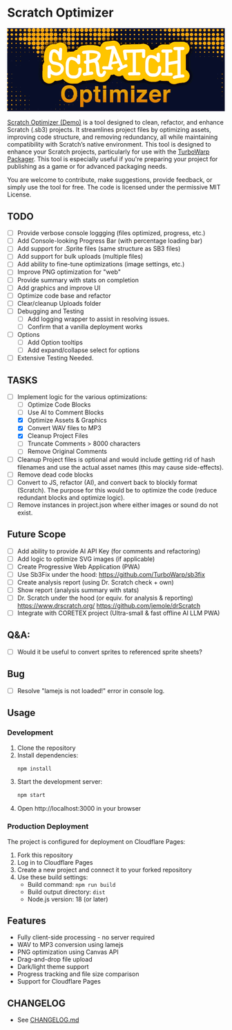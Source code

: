 # Scratch Optimizer
![Scratch Optimizer Banner Image](./public/img/banner.png)

<a href="https://scratch-optimizer.cyopsys.com" target="_blank">Scratch Optimizer (Demo)</a>
is a tool designed to clean, refactor, and enhance Scratch (.sb3) projects. It streamlines 
project files by optimizing assets, improving code structure, and removing redundancy, all 
while maintaining compatibility with Scratch’s native environment. This tool is designed to 
enhance your Scratch projects, particularly for use with the 
<a href="https://packager.turbowarp.org" target="_blank">TurboWarp Packager</a>. 
This tool is especially useful if you're preparing your project for publishing as a game 
or for advanced packaging needs.

You are welcome to contribute, make suggestions, provide feedback, or simply use the tool for free. 
The code is licensed under the permissive MIT License.

## TODO
- [ ] Provide verbose console loggging (files optimized, progress, etc.)
- [ ] Add Console-looking Progress Bar (with percentage loading bar)
- [ ] Add support for .Sprite files (same structure as SB3 files)
- [ ] Add support for bulk uploads (multiple files)
- [ ] Add ability to fine-tune optimizations (image settings, etc.)
- [ ] Improve PNG optimization for "web"
- [ ] Provide summary with stats on completion
- [ ] Add graphics and improve UI
- [ ] Optimize code base and refactor
- [ ] Clear/cleanup Uploads folder
- [ ] Debugging and Testing
  - [ ] Add logging wrapper to assist in resolving issues.
  - [ ] Confirm that a vanilla deployment works
- [ ] Options
  - [ ] Add Option tooltips
  - [ ] Add expand/collapse select for options
- [ ] Extensive Testing Needed.
  
## TASKS
- [ ] Implement logic for the various optimizations: 
  - [ ] Optimize Code Blocks
  - [ ] Use AI to Comment Blocks
  - [x] Optimize Assets & Graphics
  - [x] Convert WAV files to MP3
  - [x] Cleanup Project Files
  - [ ] Truncate Comments > 8000 characters
  - [ ] Remove Original Comments 
- [ ] Cleanup Project files is optional and would include getting rid of hash filenames and 
      use the actual asset names (this may cause side-effects).
- [ ] Remove dead code blocks
- [ ] Convert to JS, refactor (AI), and convert back to blockly format (Scratch).
      The purpose for this would be to optimize the code (reduce redundant blocks and optimize logic).
- [ ] Remove instances in project.json where either images or sound do not exist.

## Future Scope
- [ ] Add ability to provide AI API Key (for comments and refactoring)
- [ ] Add logic to optimize SVG images (if applicable)
- [ ] Create Progressive Web Application (PWA)
- [ ] Use Sb3Fix under the hood: https://github.com/TurboWarp/sb3fix
- [ ] Create analysis report (using Dr. Scratch check + own)
- [ ] Show report (analysis summary with stats)
- [ ] Dr. Scratch under the hood (or equiv. for analysis & reporting)
  https://www.drscratch.org/
  https://github.com/jemole/drScratch
- [ ] Integrate with CORETEX project (Ultra-small & fast offline AI LLM PWA)

## Q&A:
- [ ] Would it be useful to convert sprites to referenced sprite sheets?

## Bug
- [ ] Resolve "lamejs is not loaded!" error in console log.

## Usage

### Development
1. Clone the repository
2. Install dependencies:
   ```bash
   npm install
   ```
3. Start the development server:
   ```bash
   npm start
   ```
4. Open http://localhost:3000 in your browser

### Production Deployment
The project is configured for deployment on Cloudflare Pages:

1. Fork this repository
2. Log in to Cloudflare Pages
3. Create a new project and connect it to your forked repository
4. Use these build settings:
   - Build command: `npm run build`
   - Build output directory: `dist`
   - Node.js version: 18 (or later)

## Features
- Fully client-side processing - no server required
- WAV to MP3 conversion using lamejs
- PNG optimization using Canvas API
- Drag-and-drop file upload
- Dark/light theme support
- Progress tracking and file size comparison
- Support for Cloudflare Pages

## CHANGELOG
- See [CHANGELOG.md](CHANGELOG.md)
